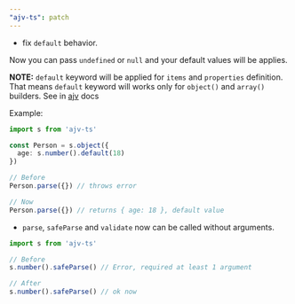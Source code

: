 ```yaml
---
"ajv-ts": patch
---
```


- fix `default` behavior.

Now you can pass `undefined` or `null` and your default values will be applies.

**NOTE:** `default` keyword will be applied for `items` and `properties` definition. That means `default` keyword will works only for `object()` and `array()` builders. See in [ajv](https://ajv.js.org/guide/modifying-data.html#assigning-defaults) docs

Example:

```ts
import s from 'ajv-ts'

const Person = s.object({
  age: s.number().default(18)
})

// Before
Person.parse({}) // throws error

// Now
Person.parse({}) // returns { age: 18 }, default value
```

- `parse`, `safeParse` and `validate` now can be called without arguments.

```ts
import s from 'ajv-ts'

// Before
s.number().safeParse() // Error, required at least 1 argument

// After
s.number().safeParse() // ok now
```
